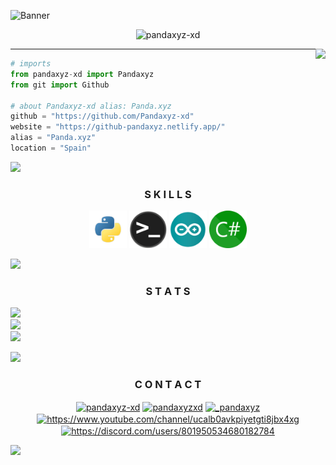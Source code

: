 ![Banner](https://cdn.discordapp.com/attachments/1009403153956999168/1013081077499306164/unknown.png)

<div>
<p align="center">
<img src="https://komarev.com/ghpvc/?username=pandaxyz-xd&label=Profile%20views&color=0e75b6&style=flat" alt="pandaxyz-xd" /> 
</p>
</div>
<img align="right" src="https://discord.c99.nl/widget/theme-2/801950534680182784.png">



---

```python
# imports
from pandaxyz-xd import Pandaxyz
from git import Github

# about Pandaxyz-xd alias: Panda.xyz
github = "https://github.com/Pandaxyz-xd"
website = "https://github-pandaxyz.netlify.app/"
alias = "Panda.xyz"
location = "Spain"
```

[<img src="https://i.imgur.com/RBnZXLQ.gif">](https://youtu.be/iik25wqIuFo)


<h3 align="center"> S K I L L S </h3>
 
 
<p align="center">

<img src="https://raw.githubusercontent.com/github/explore/80688e429a7d4ef2fca1e82350fe8e3517d3494d/topics/python/python.png" width="60px" >
<img src="https://raw.githubusercontent.com/github/explore/d92924b1d925bb134e308bd29c9de6c302ed3beb/topics/terminal/terminal.png" width="60px" >
<img src="https://raw.githubusercontent.com/github/explore/80688e429a7d4ef2fca1e82350fe8e3517d3494d/topics/arduino/arduino.png" width="60px" >
<img src="https://raw.githubusercontent.com/github/explore/80688e429a7d4ef2fca1e82350fe8e3517d3494d/topics/csharp/csharp.png" width="60px" >

</p>

 
 
[<img src="https://i.imgur.com/RBnZXLQ.gif">](https://youtu.be/iik25wqIuFo)

<h3 align="center"> S T A T S</h3>

![](https://github-readme-stats.vercel.app/api?username=Pandaxyz-xd&theme=dark&hide_border=true&include_all_commits=false&count_private=false)<br/>
![](https://github-readme-streak-stats.herokuapp.com/?user=Pandaxyz-xd&theme=dark&hide_border=true)<br/>
![](https://github-readme-stats.vercel.app/api/top-langs/?username=Pandaxyz-xd&theme=dark&hide_border=true&include_all_commits=false&count_private=false&layout=compact)

[<img src="https://i.imgur.com/RBnZXLQ.gif">](https://youtu.be/iik25wqIuFo)

<h3 align="center"> C O N T A C T </h3>

<p align="center">
<a href="https://codepen.io/pandaxyz-xd" target="blank"><img align="center" src="https://cdn.jsdelivr.net/npm/simple-icons@3.0.1/icons/codepen.svg" alt="pandaxyz-xd" height="30" width="40" /></a>
<a href="https://twitter.com/pandaxyzxd" target="blank"><img align="center" src="https://cdn.jsdelivr.net/npm/simple-icons@v3/icons/twitter.svg" alt="pandaxyzxd" height="30" width="40" /></a>
<a href="https://instagram.com/_pandaxyz" target="blank"><img align="center" src="https://cdn.jsdelivr.net/npm/simple-icons@3.1.0/icons/instagram.svg" alt="_pandaxyz" height="30" width="40" /></a>
<a href="https://www.youtube.com/c/https://www.youtube.com/channel/ucalb0avkpiyetgti8jbx4xg" target="blank"><img align="center" src="https://cdn.jsdelivr.net/npm/simple-icons@v3/icons/youtube.svg" alt="https://www.youtube.com/channel/ucalb0avkpiyetgti8jbx4xg" height="30" width="40" /></a>
<a href="https://discord.com/users/801950534680182784" target="blank"><img align="center" src="https://cdn.jsdelivr.net/npm/simple-icons@3.1.0/icons/discord.svg" alt="https://discord.com/users/801950534680182784" height="30" width="40" /></a>
</p>

[<img src="https://raw.githubusercontent.com/trinib/trinib/main/.images/footer.svg">](https://youtu.be/iik25wqIuFo)
